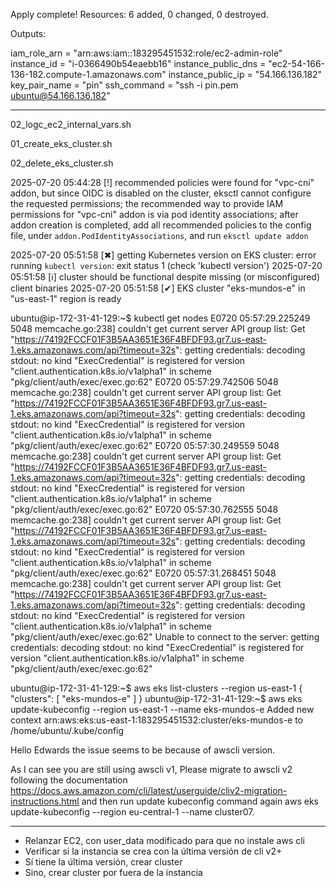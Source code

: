 Apply complete! Resources: 6 added, 0 changed, 0 destroyed.

Outputs:

iam_role_arn = "arn:aws:iam::183295451532:role/ec2-admin-role"
instance_id = "i-0366490b54eaebb16"
instance_public_dns = "ec2-54-166-136-182.compute-1.amazonaws.com"
instance_public_ip = "54.166.136.182"
key_pair_name = "pin"
ssh_command = "ssh -i pin.pem ubuntu@54.166.136.182"

---

02_logc_ec2_internal_vars.sh

01_create_eks_cluster.sh

02_delete_eks_cluster.sh

2025-07-20 05:44:28 [!]  recommended policies were found for "vpc-cni" addon, but since OIDC is disabled on the cluster, eksctl cannot configure the requested permissions; the recommended way to provide IAM permissions for "vpc-cni" addon is via pod identity associations; after addon creation is completed, add all recommended policies to the config file, under `addon.PodIdentityAssociations`, and run `eksctl update addon`

2025-07-20 05:51:58 [✖]  getting Kubernetes version on EKS cluster: error running `kubectl version`: exit status 1 (check 'kubectl version')
2025-07-20 05:51:58 [ℹ]  cluster should be functional despite missing (or misconfigured) client binaries
2025-07-20 05:51:58 [✔]  EKS cluster "eks-mundos-e" in "us-east-1" region is ready


ubuntu@ip-172-31-41-129:~$ kubectl get nodes
E0720 05:57:29.225249    5048 memcache.go:238] couldn't get current server API group list: Get "https://74192FCCF01F3B5AA3651E36F4BFDF93.gr7.us-east-1.eks.amazonaws.com/api?timeout=32s": getting credentials: decoding stdout: no kind "ExecCredential" is registered for version "client.authentication.k8s.io/v1alpha1" in scheme "pkg/client/auth/exec/exec.go:62"
E0720 05:57:29.742506    5048 memcache.go:238] couldn't get current server API group list: Get "https://74192FCCF01F3B5AA3651E36F4BFDF93.gr7.us-east-1.eks.amazonaws.com/api?timeout=32s": getting credentials: decoding stdout: no kind "ExecCredential" is registered for version "client.authentication.k8s.io/v1alpha1" in scheme "pkg/client/auth/exec/exec.go:62"
E0720 05:57:30.249559    5048 memcache.go:238] couldn't get current server API group list: Get "https://74192FCCF01F3B5AA3651E36F4BFDF93.gr7.us-east-1.eks.amazonaws.com/api?timeout=32s": getting credentials: decoding stdout: no kind "ExecCredential" is registered for version "client.authentication.k8s.io/v1alpha1" in scheme "pkg/client/auth/exec/exec.go:62"
E0720 05:57:30.762555    5048 memcache.go:238] couldn't get current server API group list: Get "https://74192FCCF01F3B5AA3651E36F4BFDF93.gr7.us-east-1.eks.amazonaws.com/api?timeout=32s": getting credentials: decoding stdout: no kind "ExecCredential" is registered for version "client.authentication.k8s.io/v1alpha1" in scheme "pkg/client/auth/exec/exec.go:62"
E0720 05:57:31.268451    5048 memcache.go:238] couldn't get current server API group list: Get "https://74192FCCF01F3B5AA3651E36F4BFDF93.gr7.us-east-1.eks.amazonaws.com/api?timeout=32s": getting credentials: decoding stdout: no kind "ExecCredential" is registered for version "client.authentication.k8s.io/v1alpha1" in scheme "pkg/client/auth/exec/exec.go:62"
Unable to connect to the server: getting credentials: decoding stdout: no kind "ExecCredential" is registered for version "client.authentication.k8s.io/v1alpha1" in scheme "pkg/client/auth/exec/exec.go:62"


ubuntu@ip-172-31-41-129:~$ aws eks list-clusters --region us-east-1
{
    "clusters": [
        "eks-mundos-e"
    ]
}
ubuntu@ip-172-31-41-129:~$ aws eks update-kubeconfig --region us-east-1 --name eks-mundos-e
Added new context arn:aws:eks:us-east-1:183295451532:cluster/eks-mundos-e to /home/ubuntu/.kube/config


Hello Edwards the issue seems to be because of awscli version.

As I can see you are still using awscli v1, Please migrate to awscli v2 following the documentation https://docs.aws.amazon.com/cli/latest/userguide/cliv2-migration-instructions.html and then run update kubeconfig command again aws eks update-kubeconfig --region eu-central-1 --name cluster07.

---

- Relanzar EC2, con user_data modificado para que no instale aws cli
- Verificar si la instancia se crea con la última versión de cli v2+
- Sí tiene la última versión, crear cluster
- Sino, crear cluster por fuera de la instancia